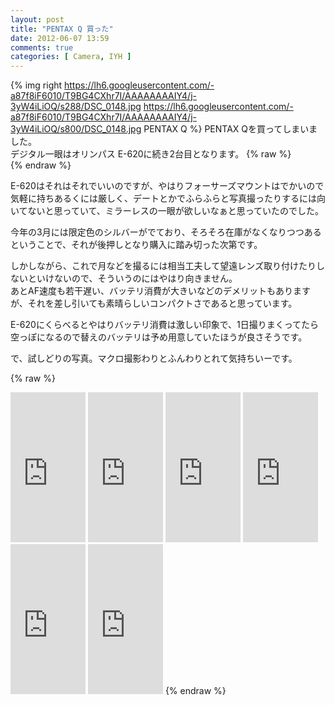 ```yaml
---
layout: post
title: "PENTAX Q 買った"
date: 2012-06-07 13:59
comments: true
categories: [ Camera, IYH ]
---
```

{% img right https://lh6.googleusercontent.com/-a87f8iF6010/T9BG4CXhr7I/AAAAAAAAIY4/j-3yW4iLiOQ/s288/DSC_0148.jpg https://lh6.googleusercontent.com/-a87f8iF6010/T9BG4CXhr7I/AAAAAAAAIY4/j-3yW4iLiOQ/s800/DSC_0148.jpg PENTAX Q %}
PENTAX Qを買ってしまいました。  
デジタル一眼はオリンパス E-620に続き2台目となります。
{% raw %}<br style="clear: both" />{% endraw %}

<!-- more -->

E-620はそれはそれでいいのですが、やはりフォーサーズマウントはでかいので気軽に持ちあるくには厳しく、デートとかでふらふらと写真撮ったりするには向いてないと思っていて、ミラーレスの一眼が欲しいなぁと思っていたのでした。  

今年の3月には限定色のシルバーがでており、そろそろ在庫がなくなりつつあるということで、それが後押しとなり購入に踏み切った次第です。  

しかしながら、これで月などを撮るには相当工夫して望遠レンズ取り付けたりしないといけないので、そういうのにはやはり向きません。  
あとAF速度も若干遅い、バッテリ消費が大きいなどのデメリットもありますが、それを差し引いても素晴らしいコンパクトさであると思っています。  

E-620にくらべるとやはりバッテリ消費は激しい印象で、1日撮りまくってたら空っぽになるので替えのバッテリは予め用意していたほうが良さそうです。  

で、試しどりの写真。マクロ撮影わりとふんわりとれて気持ちいーです。

{% raw %}
<iframe src="http://rcm-jp.amazon.co.jp/e/cm?lt1=_blank&bc1=000000&IS2=1&bg1=FFFFFF&fc1=000000&lc1=0000FF&t=takuojp02-22&o=9&p=8&l=as4&m=amazon&f=ifr&ref=ss_til&asins=B005APLQMQ" style="width:120px;height:240px;" scrolling="no" marginwidth="0" marginheight="0" frameborder="0"></iframe>
<iframe src="http://rcm-jp.amazon.co.jp/e/cm?lt1=_blank&bc1=000000&IS2=1&bg1=FFFFFF&fc1=000000&lc1=0000FF&t=takuojp02-22&o=9&p=8&l=as4&m=amazon&f=ifr&ref=ss_til&asins=B0057LA4P8" style="width:120px;height:240px;" scrolling="no" marginwidth="0" marginheight="0" frameborder="0"></iframe>
<iframe src="http://rcm-jp.amazon.co.jp/e/cm?lt1=_blank&bc1=000000&IS2=1&bg1=FFFFFF&fc1=000000&lc1=0000FF&t=takuojp02-22&o=9&p=8&l=as4&m=amazon&f=ifr&ref=ss_til&asins=B0076RR9KY" style="width:120px;height:240px;" scrolling="no" marginwidth="0" marginheight="0" frameborder="0"></iframe>
<iframe src="http://rcm-jp.amazon.co.jp/e/cm?lt1=_blank&bc1=000000&IS2=1&bg1=FFFFFF&fc1=000000&lc1=0000FF&t=takuojp02-22&o=9&p=8&l=as4&m=amazon&f=ifr&ref=ss_til&asins=B000VDXESQ" style="width:120px;height:240px;" scrolling="no" marginwidth="0" marginheight="0" frameborder="0"></iframe>
<iframe src="http://rcm-jp.amazon.co.jp/e/cm?lt1=_blank&bc1=000000&IS2=1&bg1=FFFFFF&fc1=000000&lc1=0000FF&t=takuojp02-22&o=9&p=8&l=as4&m=amazon&f=ifr&ref=ss_til&asins=4844331248" style="width:120px;height:240px;" scrolling="no" marginwidth="0" marginheight="0" frameborder="0"></iframe>
<iframe src="http://rcm-jp.amazon.co.jp/e/cm?lt1=_blank&bc1=000000&IS2=1&bg1=FFFFFF&fc1=000000&lc1=0000FF&t=takuojp02-22&o=9&p=8&l=as4&m=amazon&f=ifr&ref=ss_til&asins=4817942673" style="width:120px;height:240px;" scrolling="no" marginwidth="0" marginheight="0" frameborder="0"></iframe>
{% endraw %}

